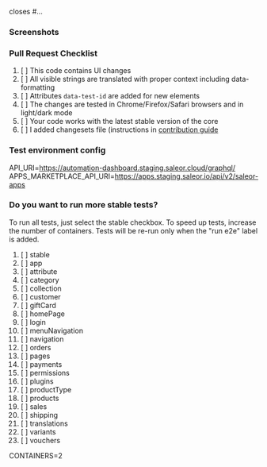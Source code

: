 closes #...

### Screenshots

<!-- If your changes affect the UI, providing "before" and "after" screenshots will
greatly reduce the amount of work needed to review your work. -->

### Pull Request Checklist

<!-- Please keep this section. It will make maintainer's life easier. -->

1. [ ] This code contains UI changes
2. [ ] All visible strings are translated with proper context including data-formatting
3. [ ] Attributes `data-test-id` are added for new elements
4. [ ] The changes are tested in Chrome/Firefox/Safari browsers and in light/dark mode
5. [ ] Your code works with the latest stable version of the core
6. [ ] I added changesets file (instructions in [contribution guide](https://github.com/saleor/saleor-dashboard/blob/main/.github/CONTRIBUTING.md)

### Test environment config

<!-- Do not remove this section. It is required to properly setup test deployment instance.
Modify API_URI if you want test instance to use custom backend. CYPRESS_API_URI is optional, use when necessary. -->

API_URI=https://automation-dashboard.staging.saleor.cloud/graphql/
APPS_MARKETPLACE_API_URI=https://apps.staging.saleor.io/api/v2/saleor-apps

### Do you want to run more stable tests?

To run all tests, just select the stable checkbox. To speed up tests, increase the number of containers. Tests will be re-run only when the "run e2e" label is added.

1. [ ] stable
2. [ ] app
3. [ ] attribute
4. [ ] category
5. [ ] collection
6. [ ] customer
7. [ ] giftCard
8. [ ] homePage
9. [ ] login
10. [ ] menuNavigation
11. [ ] navigation
12. [ ] orders
13. [ ] pages
14. [ ] payments
15. [ ] permissions
16. [ ] plugins
17. [ ] productType
18. [ ] products
19. [ ] sales
20. [ ] shipping
21. [ ] translations
22. [ ] variants
23. [ ] vouchers

CONTAINERS=2
